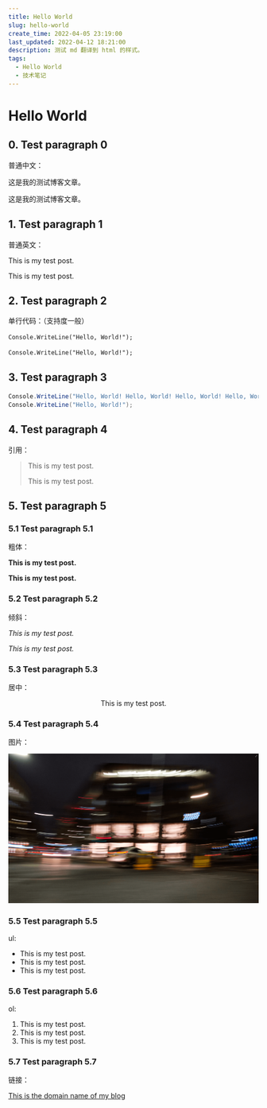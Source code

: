 ```yaml
---
title: Hello World
slug: hello-world
create_time: 2022-04-05 23:19:00
last_updated: 2022-04-12 18:21:00
description: 测试 md 翻译到 html 的样式。
tags:
  - Hello World
  - 技术笔记
---
```




# Hello World

## 0. Test paragraph 0

普通中文：

这是我的测试博客文章。

这是我的测试博客文章。

## 1. Test paragraph 1

普通英文：

This is my test post.

This is my test post.

## 2. Test paragraph 2

单行代码：（支持度一般）

`Console.WriteLine("Hello, World!");`

`Console.WriteLine("Hello, World!");`

## 3. Test paragraph 3

```c#
Console.WriteLine("Hello, World! Hello, World! Hello, World! Hello, World! Hello, World! Hello, World!");
Console.WriteLine("Hello, World!");
```

## 4. Test paragraph 4

引用：

> This is my test post.
>
> This is my test post.

## 5. Test paragraph 5

### 5.1 Test paragraph 5.1

粗体：

**This is my test post.**

**This is my test post.**

### 5.2 Test paragraph 5.2

倾斜：

*This is my test post.*

*This is my test post.*

### 5.3 Test paragraph 5.3

居中：

<center>This is my test post.</center>

### 5.4 Test paragraph 5.4

图片：

![街道](Hello-world.assets/image-20220405225141911.png)

### 5.5 Test paragraph 5.5

ul:

- This is my test post.
- This is my test post.
- This is my test post.

### 5.6 Test paragraph 5.6

ol:

1. This is my test post.
2. This is my test post.
3. This is my test post.

### 5.7 Test paragraph 5.7

链接：

[This is the domain name of my blog](https://blog.kitlau.dev)